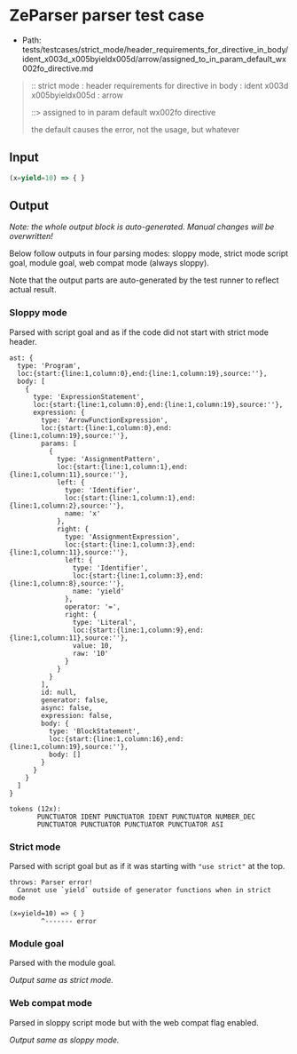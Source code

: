 # ZeParser parser test case

- Path: tests/testcases/strict_mode/header_requirements_for_directive_in_body/ident_x003d_x005byieldx005d/arrow/assigned_to_in_param_default_wx002fo_directive.md

> :: strict mode : header requirements for directive in body : ident x003d x005byieldx005d : arrow
>
> ::> assigned to in param default wx002fo directive
>
> the default causes the error, not the usage, but whatever

## Input

`````js
(x=yield=10) => { }
`````

## Output

_Note: the whole output block is auto-generated. Manual changes will be overwritten!_

Below follow outputs in four parsing modes: sloppy mode, strict mode script goal, module goal, web compat mode (always sloppy).

Note that the output parts are auto-generated by the test runner to reflect actual result.

### Sloppy mode

Parsed with script goal and as if the code did not start with strict mode header.

`````
ast: {
  type: 'Program',
  loc:{start:{line:1,column:0},end:{line:1,column:19},source:''},
  body: [
    {
      type: 'ExpressionStatement',
      loc:{start:{line:1,column:0},end:{line:1,column:19},source:''},
      expression: {
        type: 'ArrowFunctionExpression',
        loc:{start:{line:1,column:0},end:{line:1,column:19},source:''},
        params: [
          {
            type: 'AssignmentPattern',
            loc:{start:{line:1,column:1},end:{line:1,column:11},source:''},
            left: {
              type: 'Identifier',
              loc:{start:{line:1,column:1},end:{line:1,column:2},source:''},
              name: 'x'
            },
            right: {
              type: 'AssignmentExpression',
              loc:{start:{line:1,column:3},end:{line:1,column:11},source:''},
              left: {
                type: 'Identifier',
                loc:{start:{line:1,column:3},end:{line:1,column:8},source:''},
                name: 'yield'
              },
              operator: '=',
              right: {
                type: 'Literal',
                loc:{start:{line:1,column:9},end:{line:1,column:11},source:''},
                value: 10,
                raw: '10'
              }
            }
          }
        ],
        id: null,
        generator: false,
        async: false,
        expression: false,
        body: {
          type: 'BlockStatement',
          loc:{start:{line:1,column:16},end:{line:1,column:19},source:''},
          body: []
        }
      }
    }
  ]
}

tokens (12x):
       PUNCTUATOR IDENT PUNCTUATOR IDENT PUNCTUATOR NUMBER_DEC
       PUNCTUATOR PUNCTUATOR PUNCTUATOR PUNCTUATOR ASI
`````

### Strict mode

Parsed with script goal but as if it was starting with `"use strict"` at the top.

`````
throws: Parser error!
  Cannot use `yield` outside of generator functions when in strict mode

(x=yield=10) => { }
        ^------- error
`````


### Module goal

Parsed with the module goal.

_Output same as strict mode._

### Web compat mode

Parsed in sloppy script mode but with the web compat flag enabled.

_Output same as sloppy mode._
